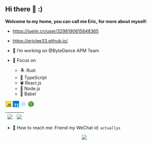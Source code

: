 ## Hi there 💖 :) 
**Welcome to my home, you can call me Eric, for more about myself:** 

- https://juejin.cn/user/3298190615648365
- https://ericlee33.github.io/ 

- 🔭 I’m working on @ByteDance APM Team

- 🌱 Focus on 
  - 🏝 Rust
  - 🚤 TypeScript 
  - 🍀 React.js 
  - 🌿 Node.js
  - 🚀 Babel

<code><img height="20" alt="javascript" src="https://raw.githubusercontent.com/github/explore/80688e429a7d4ef2fca1e82350fe8e3517d3494d/topics/javascript/javascript.png"></code>
<code><img height="20" alt="typescript" src="https://raw.githubusercontent.com/github/explore/80688e429a7d4ef2fca1e82350fe8e3517d3494d/topics/typescript/typescript.png"></code>
<code><img height="20" alt="react" src="https://raw.githubusercontent.com/github/explore/80688e429a7d4ef2fca1e82350fe8e3517d3494d/topics/react/react.png"></code>
<code><img height="20" alt="nodejs" src="https://raw.githubusercontent.com/github/explore/80688e429a7d4ef2fca1e82350fe8e3517d3494d/topics/nodejs/nodejs.png"></code>    

| <img align="center" src="https://github-readme-stats.vercel.app/api/top-langs/?username=ericlee33&theme=buefy&hide_border=true&hide=Vue,javascript,Stylus" /> | <img align="center" src="https://github-readme-stats.vercel.app/api?username=ericlee33&show_icons=true&include_all_commits=true&theme=buefy&hide_border=true" /> |
| ------------- | ------------- |


- 🐛 How to reach me: 
  Friend my WeChat id:
  `actuallys`
  
<div align="center"><img src="https://images3.alphacoders.com/105/1053147.jpg"  width="50%" /></div>
